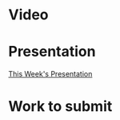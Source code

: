 
# Video

# Presentation
[This Week's Presentation](_presentations/presentationWeek05.md)

# Work to submit